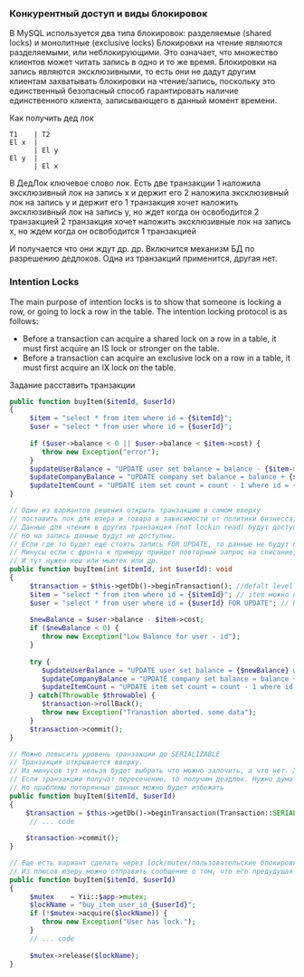 ### Конкурентный доступ и виды блокировок

В MySQL используется два типа блокировок: разделяемые (shared locks) и монолитные (exclusive locks)
Блокировки на чтение являются разделяемыми, или неблокирующими.
Это означает, что множество клиентов может читать запись в одно и то же время.
Блокировки на запись являются эксклюзивными, то есть они не дадут другим клиентам захватывать блокировки на
чтение/запись,
поскольку это единственный безопасный способ гарантировать наличие единственного клиента, записывающего в данный момент
времени.

Как получить дед лок

```
T1    | T2
El x  |    
      | El y
El y  |    
      | El x
```

В ДедЛок ключевое слово лок.
Есть две транзакции
1 наложила эксклюзивный лок на запись x и держит его
2 наложила эксклюзивный лок на запись y и держит его
1 транзакция хочет наложить эксклюзивный лок на запись y, но ждет когда он освободится 2 транзакцией
2 транзакция хочет наложить эксклюзивные лок на запись x, но ждем когда он освободится 1 транзакцией

И получается что они ждут др. др. Включится механизм БД по разрешению дедлоков. Одна из транзакций применится, другая
нет.

### Intention Locks

The main purpose of intention locks is to show that someone is locking a row, or going to lock a row in the table.
The intention locking protocol is as follows:

- Before a transaction can acquire a shared lock on a row in a table, it must first acquire an IS lock or stronger on
  the table.
- Before a transaction can acquire an exclusive lock on a row in a table, it must first acquire an IX lock on the table. 


Задание расставить транзакции
```php
public function buyItem($itemId, $userId)
{
     $item = "select * from item where id = {$itemId}";
     $user = "select * from user where id = {$userId}";
     
     if ($user->balance < 0 || $user->balance < $item->cost) {
        throw new Exception("error");
     }
     $updateUserBalance = "UPDATE user set balance = balance - {$item->cost} where id = {$itemId}";
     $updateCompanyBalance = "UPDATE company set balance = balance + {$item->cost} where id = 1}";
     $updateItemCount = "UPDATE item set count = count - 1 where id = {$itemId}";
}

// Один из вариантов решения открыть транзакцию в самом вверху
// поставить лок для юзера и товара в зависимости от политики бизнесса, чтобы их данные никто не поменял во время списания баланса.
// Данные для чтения в других транзакция (not lockin read) будут доступны
// Но на запись данные будут не доступны.
// Если где то будет еще стоять запись FOR UPDATE, то данные не будут прочитанны до момента сняти лока с текущей транзакции.
// Минусы если с фронта к примеру прийдет повторный запрос на списание, и у него будет достаточно денег, то эти запросы пройдут.
// И тут нужен кеш или мьютех или др.
public function buyItem(int $itemId, int $userId): void
{
     $transaction = $this->getDb()->beginTransaction(); //defalt level of isolation, можно понизить до READ COMMITTED
     $item = "select * from item where id = {$itemId}"; // item можно не блокировать на изменения, если политка позволяет уйти по кол-ву товаров в минус.
     $user = "select * from user where id = {$userId} FOR UPDATE"; // При FOR SHARE можем получить deadlock если прийдет повторный запрос, а текущая транзакция не успеет выполниться
     
     $newBalance = $user->balance - $item->cost;
     if ($newBalance < 0) {
        throw new Exception("Low Balance for user - id");
     }
     
     try {
        $updateUserBalance = "UPDATE user set balance = {$newBalance} where id = {$itemId}";
        $updateCompanyBalance = "UPDATE company set balance = balance + {$item->cost} where id = 1}";
        $updateItemCount = "UPDATE item set count = count - 1 where id = {$itemId}";
     } catch(Throwable $throwable) {
        $transaction->rollBack();
        throw new Exception("Tranastion aborted. some data");
     }
     $transaction->commit();
}
```

```php
// Можно повысить уровень транзакции до SERIALIZABLE
// Транзакция открывается вверху.
// Из минусов тут нельзя будет выбрать что можно залочить, а что нет. Хотя те запросы которые не нужно лочить можны вынести за транзакцию. 
// Если транзакции получат пересечение, то получим деадлок. Нужно думать как перезапускать транзакции.
// Но проблемы потерянных данных можно будет избежать
public function buyItem($itemId, $userId)
{
    $transaction = $this->getDb()->beginTransaction(Transaction::SERIALIZABLE);  
     // ... code
     
    $transaction->commit();
}
```

```php
// Еще есть вариант сделать через lock/mutex/пользовательские блокировки в бд (SELECT GET_LOCK)
// Из плюсов юзеру можно отправить сообщение о том, что его предудущая транзакция еще в работе
public function buyItem($itemId, $userId)
{
     $mutex    = Yii::$app->mutex;
     $lockName = "buy_item_user_id_{$userId}";
     if (!$mutex->acquire($lockName)) {
        throw new Exception("User has lock.");
     }
     // ... code
     
     $mutex->release($lockName);
}
```
